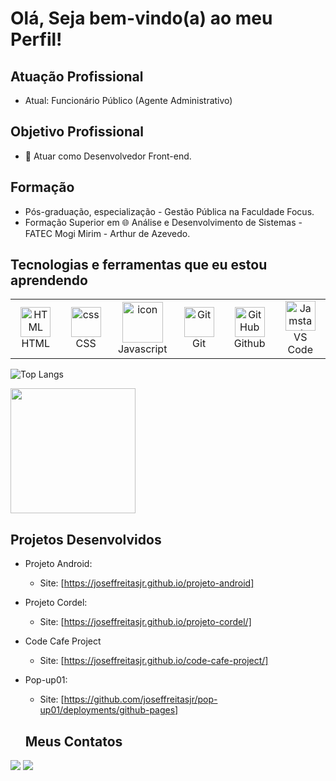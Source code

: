 
# Olá, Seja bem-vindo(a) ao meu Perfil!

## Atuação Profissional
- Atual: Funcionário Público (Agente Administrativo)

## Objetivo Profissional 
- 🚀 Atuar como Desenvolvedor Front-end.
  
## Formação
  - Pós-graduação, especialização - Gestão Pública na Faculdade Focus.
  - Formação Superior em 🌐 Análise e Desenvolvimento de Sistemas - FATEC Mogi Mirim - Arthur de Azevedo.

## Tecnologias e ferramentas que eu estou aprendendo

<table align="center">

  <tr>
   <td align="center"  width="96">
        <img src="https://skillicons.dev/icons?i=html" width="48" height="48" alt="HTML" />
      <br>HTML
    </td>
     <td align="center" width="96">
        <img src="https://skillicons.dev/icons?i=css" width="48" height="48" alt="css" />
      <br>CSS
    </td>
    <td align="center" width="96">
        <img src="https://techstack-generator.vercel.app/js-icon.svg" alt="icon" width="65" height="65" />
      <br>Javascript
    </td>
    <td align="center" width="96">
      <a href="#git" >
        <img src="https://upload.wikimedia.org/wikipedia/commons/thumb/3/3f/Git_icon.svg/1200px-Git_icon.svg.png" width="48" height="48" alt="Git" />
      </a>
      <br>Git
    </td>
    <td align="center" width="96">
        <img src="https://user-images.githubusercontent.com/25181517/192108374-8da61ba1-99ec-41d7-80b8-fb2f7c0a4948.png" width="48" height="48" alt="GitHub" />
      <br>Github
    </td>
         <td align="center"  width="96">
      <a href="#vscode">
        <img src="https://upload.wikimedia.org/wikipedia/commons/9/9a/Visual_Studio_Code_1.35_icon.svg" width="48" height="48" alt="Jamstack" />
      </a>
      <br>VS Code
    </td>
 </tr>
</table>

![Top Langs](https://github-readme-stats-git-masterrstaa-rickstaa.vercel.app/api/top-langs/?username=joseffreitasjr&bg_color=000&border_color=30A3DC&title_color=E94D5F&text_color=FFF)

<a href="#">
  <img height=200 align="center" src="https://my-stats-43gk.vercel.app/api?username=joseffreitasjr&show_icons=true&theme=radical&hide=contribs,issues&show=discussions_answered&rank_icon=github&include_all_commits=true&card_width=150" />
</a>


## Projetos Desenvolvidos
- Projeto Android: 
  - Site: [https://joseffreitasjr.github.io/projeto-android]
- Projeto Cordel:
    - Site: [https://joseffreitasjr.github.io/projeto-cordel/]
- Code Cafe Project
  - Site: [https://joseffreitasjr.github.io/code-cafe-project/]
- Pop-up01:
  - Site: [https://github.com/joseffreitasjr/pop-up01/deployments/github-pages]

  ## Meus Contatos
<div>  
  <a href="https://www.linkedin.com/in/joseffreitasjr" target="_blank"><img src="https://img.shields.io/badge/-LinkedIn-%230077B5?style=for-the-badge&logo=linkedin&logoColor=white" target="_blank"></a> 
  <a href= "mailto:josef.freitasjr@yahoo.com"><img src= "https://img.shields.io/badge/Yahoo!-6001D2?style=for-the-badge&logo=Yahoo!&logoColor=white)"></a>
</div>
